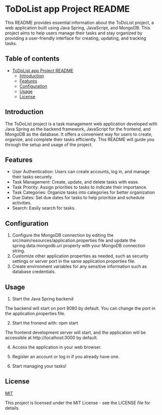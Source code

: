 
# ToDoList app Project README

This README provides essential information about the ToDoList project, a web application built using Java Spring, JavaScript, and MongoDB. This project aims to help users manage their tasks and stay organized by providing a user-friendly interface for creating, updating, and tracking tasks.



## Table of contents

- [ToDoList app Project README](#todolist-app-project-readme)
  - [Introduction](#introduction)
  - [Features](#features)
  - [Configuration](#configuration)
  - [Usage](#usage)
  - [License](#license)
## Introduction

The ToDoList project is a task management web application developed with Java Spring as the backend framework, JavaScript for the frontend, and MongoDB as the database. It offers a convenient way for users to create, organize, and complete their tasks efficiently. This README will guide you through the setup and usage of the project.
## Features

- User Authentication: Users can create accounts, log in, and manage their tasks securely.
- Task Management: Create, update, and delete tasks with ease.
- Task Priority: Assign priorities to tasks to indicate their importance.
- Task Categories: Organize tasks into categories for better organization
- Due Dates: Set due dates for tasks to help prioritize and schedule activities.
- Search: Easily search for tasks.


## Configuration
1. Configure the MongoDB connection by editing the src/main/resources/application.properties file and update the spring.data.mongodb.uri property with your MongoDB connection string.
2. Customize other application properties as needed, such as security settings or server port in the same application.properties file.
3. Create environment variables for any sensitive information such as database credentials.
## Usage

1. Start the Java Spring backend

The backend will start on port 8080 by default. You can change the port in the application.properties file.

2. Start the fronend with: npm start

The frontend development server will start, and the application will be accessible at http://localhost:3000 by default.

4. Access the application in your web browser.

5. Register an account or log in if you already have one.

6. Start managing your tasks!

## License

[MIT](https://choosealicense.com/licenses/mit/)

This project is licensed under the MIT License - see the LICENSE file for details.

